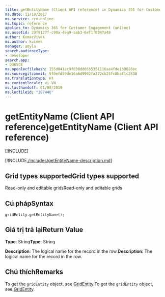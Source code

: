 ```yaml
---
title: getEntityName (Client API reference) in Dynamics 365 for Customer Engagement| MicrosoftDocs
ms.date: 11/10/2017
ms.service: crm-online
ms.topic: reference
applies_to: Dynamics 365 for Customer Engagement (online)
ms.assetid: 20f9127f-c90a-4ea9-aab3-6ef1f0347a48
author: KumarVivek
ms.author: kvivek
manager: amyla
search.audienceType:
- developer
search.app:
- D365CE
ms.openlocfilehash: 155d041ec9f030dd66b5351116ae4fde1b9828ec
ms.sourcegitcommit: 9f0efd59de16a6d9902fa372cb25fc0baf1c2838
ms.translationtype: HT
ms.contentlocale: vi-VN
ms.lasthandoff: 01/08/2019
ms.locfileid: "387440"
---
```

# <a name="getentityname-client-api-reference"></a><span data-ttu-id="01766-102">getEntityName (Client API reference)</span><span class="sxs-lookup"><span data-stu-id="01766-102">getEntityName (Client API reference)</span></span>

[!INCLUDE[](../../../../../includes/cc_applies_to_update_9_0_0.md)]

[!INCLUDE[./includes/getEntityName-description.md](./includes/getEntityName-description.md)]

## <a name="grid-types-supported"></a><span data-ttu-id="01766-103">Grid types supported</span><span class="sxs-lookup"><span data-stu-id="01766-103">Grid types supported</span></span>

<span data-ttu-id="01766-104">Read-only and editable grids</span><span class="sxs-lookup"><span data-stu-id="01766-104">Read-only and editable grids</span></span>

## <a name="syntax"></a><span data-ttu-id="01766-105">Cú pháp</span><span class="sxs-lookup"><span data-stu-id="01766-105">Syntax</span></span>

`gridEntity.getEntityName();`

## <a name="return-value"></a><span data-ttu-id="01766-106">Giá trị trả lại</span><span class="sxs-lookup"><span data-stu-id="01766-106">Return Value</span></span>

<span data-ttu-id="01766-107">**Type**: String</span><span class="sxs-lookup"><span data-stu-id="01766-107">**Type**: String</span></span>

<span data-ttu-id="01766-108">**Description**: The logical name for the record in the row.</span><span class="sxs-lookup"><span data-stu-id="01766-108">**Description**: The logical name for the record in the row.</span></span>

## <a name="remarks"></a><span data-ttu-id="01766-109">Chú thích</span><span class="sxs-lookup"><span data-stu-id="01766-109">Remarks</span></span>

<span data-ttu-id="01766-110">To get the `gridEntity` object, see [GridEntity](../gridentity.md).</span><span class="sxs-lookup"><span data-stu-id="01766-110">To get the `gridEntity` object, see [GridEntity](../gridentity.md).</span></span> 

